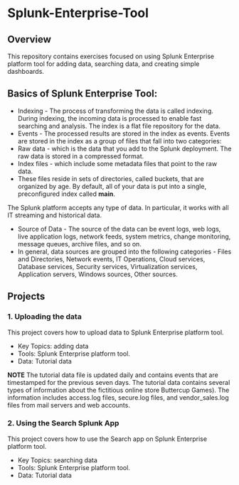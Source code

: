 # Splunk-Enterprise-Tool

## Overview

This repository contains exercises focused on using Splunk Enterprise platform tool for adding data, searching data, and creating simple dashboards.

## Basics of Splunk Enterprise Tool:
* Indexing - The process of transforming the data is called indexing. During indexing, the incoming data is processed to enable fast searching and analysis. The index is a flat file repository for the data.
* Events - The processed results are stored in the index as events. Events are stored in the index as a group of files that fall into two categories:
* Raw data - which is the data that you add to the Splunk deployment. The raw data is stored in a compressed format.
* Index files - which include some metadata files that point to the raw data.
* These files reside in sets of directories, called buckets, that are organized by age. By default, all of your data is put into a single, preconfigured index called **main**.

The Splunk platform accepts any type of data. In particular, it works with all IT streaming and historical data. 
* Source of Data - The source of the data can be event logs, web logs, live application logs, network feeds, system metrics, change monitoring, message queues, archive files, and so on.
* In general, data sources are grouped into the following categories - Files and Directories, Network events, IT Operations, Cloud services, Database services, Security services, Virtualization services,   
  Application servers, Windows sources, Other sources. 

## Projects

### 1. Uploading the data

This project covers how to upload data to Splunk Enterprise platform tool.

* Key Topics: adding data
* Tools: Splunk Enterprise platform tool.
* Data: Tutorial data

**NOTE** The tutorial data file is updated daily and contains events that are timestamped for the previous seven days. The tutorial data contains several types of information about the fictitious online store             Buttercup Games). The information includes access.log files, secure.log files, and vendor_sales.log files from mail servers and web accounts.

### 2. Using the Search Splunk App
This project covers how to use the Search app on Splunk Enterprise platform tool.

* Key Topics: searching data
* Tools: Splunk Enterprise platform tool.
* Data: Tutorial data 
